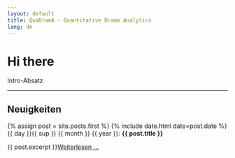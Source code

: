 ```yaml
---
layout: default
title: QuaDramA - Quantitative Drama Analytics
lang: de
---
```


# Hi there

Intro-Absatz

---

## Neuigkeiten
{% assign post = site.posts.first %}
{% include date.html date=post.date %}
<span>{{ day }}{{ sup }} {{ month }} {{ year }}</span>: <span style="font-weight:bold;">{{ post.title }}</span>
<p>{{ post.excerpt }}<a href="{{ post.url }}">Weiterlesen ...</a></p>
